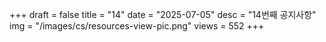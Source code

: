 +++
draft = false
title = "14"
date = "2025-07-05"
desc = "14번째 공지사항"
img = "/images/cs/resources-view-pic.png"
views = 552
+++
